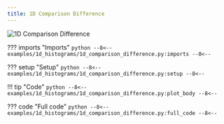 ```yaml
---
title: 1D Comparison Difference
---
```


![1D Comparison Difference](../baseline/1d_comparison_difference.png)

??? imports "Imports"
    ```python
    --8<--
    examples/1d_histograms/1d_comparison_difference.py:imports
    --8<--
    ```

??? setup "Setup"
    ```python
    --8<--
    examples/1d_histograms/1d_comparison_difference.py:setup
    --8<--
    ```

!!! tip "Code"
    ```python
    --8<--
    examples/1d_histograms/1d_comparison_difference.py:plot_body
    --8<--
    ```

??? code "Full code"
    ```python
    --8<--
    examples/1d_histograms/1d_comparison_difference.py:full_code
    --8<--
    ```
